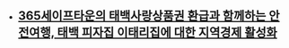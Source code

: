 * [365세이프타운의 태백사랑상품권 환급과 함께하는 안전여행, 태백 피자집 이태리집에 대한 지역경제 활성화](https://blog.naver.com/choikwangmo9/224033158927)
  - 
